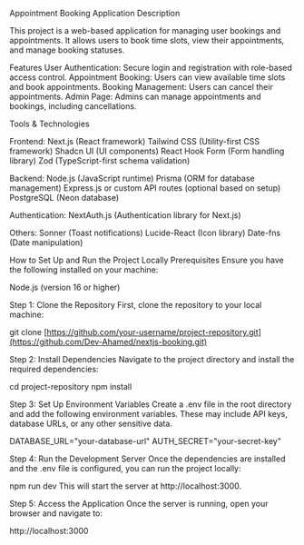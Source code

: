 Appointment Booking Application
Description

This project is a web-based application for managing user bookings and appointments. It allows users to book time slots, view their appointments, and manage booking statuses.

Features
User Authentication: Secure login and registration with role-based access control.
Appointment Booking: Users can view available time slots and book appointments.
Booking Management: Users can cancel their appointments.
Admin Page: Admins can manage appointments and bookings, including cancellations.

Tools & Technologies

Frontend:
Next.js (React framework)
Tailwind CSS (Utility-first CSS framework)
Shadcn UI (UI components)
React Hook Form (Form handling library)
Zod (TypeScript-first schema validation)

Backend:
Node.js (JavaScript runtime)
Prisma (ORM for database management)
Express.js or custom API routes (optional based on setup)
PostgreSQL (Neon database)

Authentication:
NextAuth.js (Authentication library for Next.js)

Others:
Sonner (Toast notifications)
Lucide-React (Icon library)
Date-fns (Date manipulation)

How to Set Up and Run the Project Locally
Prerequisites
Ensure you have the following installed on your machine:

Node.js (version 16 or higher)

Step 1: Clone the Repository
First, clone the repository to your local machine:

git clone [https://github.com/your-username/project-repository.git](https://github.com/Dev-Ahamed/nextjs-booking.git)

Step 2: Install Dependencies
Navigate to the project directory and install the required dependencies:

cd project-repository
npm install

Step 3: Set Up Environment Variables
Create a .env file in the root directory and add the following environment variables. These may include API keys, database URLs, or any other sensitive data.

DATABASE_URL="your-database-url"
AUTH_SECRET="your-secret-key"

Step 4: Run the Development Server
Once the dependencies are installed and the .env file is configured, you can run the project locally:

npm run dev
This will start the server at http://localhost:3000.

Step 5: Access the Application
Once the server is running, open your browser and navigate to:

http://localhost:3000
